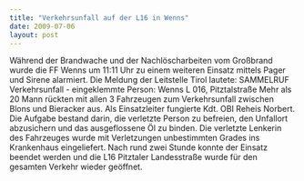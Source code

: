 ```yaml
---
title: "Verkehrsunfall auf der L16 in Wenns"
date: 2009-07-06
layout: post
---
```


Während der Brandwache und der Nachlöscharbeiten vom Großbrand wurde die FF Wenns um 11:11 Uhr zu einem weiteren Einsatz mittels Pager und Sirene alarmiert. Die Meldung der Leitstelle Tirol lautete: SAMMELRUF Verkehrsunfall - eingeklemmte Person: Wenns L 016, Pitztalstraße Mehr als 20 Mann rückten mit allen 3 Fahrzeugen zum Verkehrsunfall zwischen Blons und Bieracker aus. Als Einsatzleiter fungierte Kdt. OBI Reheis Norbert. Die Aufgabe bestand darin, die verletzte Person zu befreien, den Unfallort abzusichern und das ausgeflossene Öl zu binden. Die verletzte Lenkerin des Fahrzeuges wurde mit Verletzungen unbestimmten Grades ins Krankenhaus eingeliefert. Nach rund zwei Stunde konnte der Einsatz beendet werden und die L16 Pitztaler Landesstraße wurde für den gesamten Verkehr wieder geöffnet.